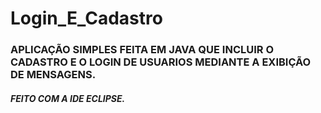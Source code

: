 # Login_E_Cadastro

<h3>APLICAÇÃO SIMPLES FEITA EM JAVA QUE INCLUIR O CADASTRO E O LOGIN DE USUARIOS MEDIANTE A EXIBIÇÃO DE MENSAGENS.</h3>
<h5>FEITO COM A IDE ECLIPSE.</h5>
